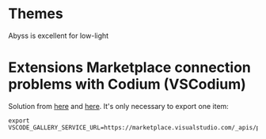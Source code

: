 # Themes
Abyss is excellent for low-light

# Extensions Marketplace connection problems with Codium (VSCodium)

Solution from [here](https://github.com/VSCodium/vscodium/issues/418) and [here](https://github.com/VSCodium/vscodium/pull/674). It's only necessary to export one item:

	export VSCODE_GALLERY_SERVICE_URL=https://marketplace.visualstudio.com/_apis/public/gallery